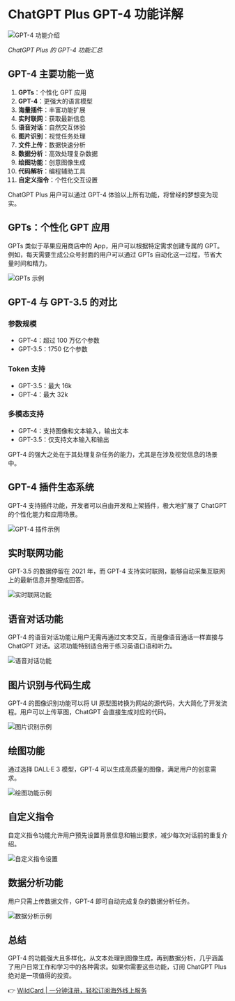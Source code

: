 # ChatGPT Plus GPT-4 功能详解

![GPT-4 功能介绍](https://bbtdd.com/img/64795760.webp)

*ChatGPT Plus 的 GPT-4 功能汇总*

## GPT-4 主要功能一览

1. **GPTs**：个性化 GPT 应用
2. **GPT-4**：更强大的语言模型
3. **海量插件**：丰富功能扩展
4. **实时联网**：获取最新信息
5. **语音对话**：自然交互体验
6. **图片识别**：视觉任务处理
7. **文件上传**：数据快速分析
8. **数据分析**：高效处理复杂数据
9. **绘图功能**：创意图像生成
10. **代码解析**：编程辅助工具
11. **自定义指令**：个性化交互设置

ChatGPT Plus 用户可以通过 GPT-4 体验以上所有功能，将曾经的梦想变为现实。

## GPTs：个性化 GPT 应用

GPTs 类似于苹果应用商店中的 App，用户可以根据特定需求创建专属的 GPT。例如，每天需要生成公众号封面的用户可以通过 GPTs 自动化这一过程，节省大量时间和精力。

![GPTs 示例](https://bbtdd.com/img/36208558542.webp)

## GPT-4 与 GPT-3.5 的对比

### 参数规模
- GPT-4：超过 100 万亿个参数
- GPT-3.5：1750 亿个参数

### Token 支持
- GPT-3.5：最大 16k
- GPT-4：最大 32k

### 多模态支持
- GPT-4：支持图像和文本输入，输出文本
- GPT-3.5：仅支持文本输入和输出

GPT-4 的强大之处在于其处理复杂任务的能力，尤其是在涉及视觉信息的场景中。

## GPT-4 插件生态系统

GPT-4 支持插件功能，开发者可以自由开发和上架插件，极大地扩展了 ChatGPT 的个性化能力和应用场景。

![GPT-4 插件示例](https://bbtdd.com/img/9055550828659.webp)

## 实时联网功能

GPT-3.5 的数据停留在 2021 年，而 GPT-4 支持实时联网，能够自动采集互联网上的最新信息并整理成回答。

![实时联网功能](https://bbtdd.com/img/8012774408961.webp)

## 语音对话功能

GPT-4 的语音对话功能让用户无需再通过文本交互，而是像语音通话一样直接与 ChatGPT 对话。这项功能特别适合用于练习英语口语和听力。

![语音对话功能](https://bbtdd.com/img/44980240.webp)

## 图片识别与代码生成

GPT-4 的图像识别功能可以将 UI 原型图转换为网站的源代码，大大简化了开发流程。用户可以上传草图，ChatGPT 会直接生成对应的代码。

![图片识别示例](https://bbtdd.com/img/410593106355.webp)

## 绘图功能

通过选择 DALL·E 3 模型，GPT-4 可以生成高质量的图像，满足用户的创意需求。

![绘图功能示例](https://bbtdd.com/img/5349623227.webp)

## 自定义指令

自定义指令功能允许用户预先设置背景信息和输出要求，减少每次对话前的重复介绍。

![自定义指令设置](https://bbtdd.com/img/585335511338200.webp)

## 数据分析功能

用户只需上传数据文件，GPT-4 即可自动完成复杂的数据分析任务。

![数据分析示例](https://bbtdd.com/img/394469121.webp)

## 总结

GPT-4 的功能强大且多样化，从文本处理到图像生成，再到数据分析，几乎涵盖了用户日常工作和学习中的各种需求。如果你需要这些功能，订阅 ChatGPT Plus 绝对是一项值得的投资。

👉 [WildCard | 一分钟注册，轻松订阅海外线上服务](https://bbtdd.com/WildCard)